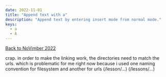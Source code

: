 ```yaml
---
date: 2022-11-01
title: "Append text with a"
description: "Append text by entering insert mode from normal mode."
keys:
  - a
  - A
---
```


[Back to NoVimber 2022](/lessons/novimber/2022)

crap. in order to make the linking work, the directories need to match the urls. which is problematic for me right now because i used one naming convention for filesystem and another for urls (/lesson/…) (/lessons/…)
